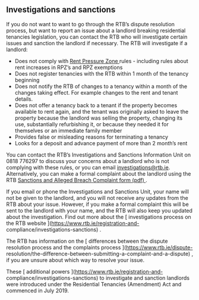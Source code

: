 ##  Investigations and sanctions

If you do not want to want to go through the RTB’s dispute resolution process,
but want to report an issue about a landlord breaking residential tenancies
legislation, you can contact the RTB who will investigate certain issues and
sanction the landlord if necessary. The RTB will investigate if a landlord:

  * Does not comply with [ Rent Pressure Zone ](https://www.rtb.ie/beginning-a-tenancy/setting-rent) rules - including rules about rent increases in RPZ’s and RPZ exemptions 
  * Does not register tenancies with the RTB within 1 month of the tenancy beginning 
  * Does not notify the RTB of changes to a tenancy within a month of the changes taking effect. For example changes to the rent and tenant details. 
  * Does not offer a tenancy back to a tenant if the property becomes available to rent again, and the tenant was originally asked to leave the property because the landlord was selling the property, changing its use, substantially refurbishing it, or because they needed it for themselves or an immediate family member 
  * Provides false or misleading reasons for terminating a tenancy 
  * Looks for a deposit and advance payment of more than 2 month’s rent 

You can contact the RTB’s Investigations and Sanctions Information Unit on
0818 776297 to discuss your concerns about a landlord who is not complying
with these rules, or you can email investigations@rtb.ie. Alternatively, you
can make a formal complaint about the landlord using the RTB [ Sanctions and
Alleged Breach Complaint form (pdf)
](https://www.rtb.ie/images/uploads/forms/Complaint_form_%28Revised_July_2022%29_v.6.pdf)
.

If you email or phone the Investigations and Sanctions Unit, your name will
not be given to the landlord, and you will not receive any updates from the
RTB about your issue. However, if you make a formal complaint this will be
sent to the landlord with your name, and the RTB will also keep you updated
about the investigation. Find out more about the [ investigations process on
the RTB website ](https://www.rtb.ie/registration-and-
compliance/investigations-sanctions) .

The RTB has information on the [ differences between the dispute resolution
process and the complaints process ](https://www.rtb.ie/dispute-
resolution/the-difference-between-submitting-a-complaint-and-a-dispute) , if
you are unsure about which way to resolve your issue.

These [ additional powers ](https://www.rtb.ie/registration-and-
compliance/investigations-sanctions) to investigate and sanction landlords
were introduced under the Residential Tenancies (Amendment) Act and commenced
in July 2019.
